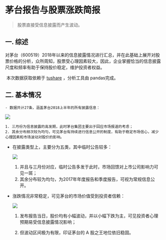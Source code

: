 # 茅台报告与股票涨跌简报

> 股票直接受信息披露而产生波动。

##  一. 综述

​	对茅台（600519）2018年以来的信息披露情况进行汇总，并在此基础上展开对股票价格的分析，众所周知，股票受心理因素较大，因此，企业掌握恰当的信息披露尺度和频率有助于保持股价稳定，维护投资者权益。

​	本次数据获取依赖于 [tushare](www.tushare.org) ，分析工具由 pandas完成。

## 二. 基本情况

	- 数据共计27条，涵盖茅台2018上半年的所有披露信息：

![](https://ws1.sinaimg.cn/large/006dZ0xNly1fsfmkg9pvvj30go0abq39.jpg)

 	1. 三月份为信息披露的高发期，此时茅台集团主要出于回应市场报道的考虑；
 	2. 其余分布频次较为均匀，可见茅台有持续进行信息公开的制度，有助于稳定市场信心，减少心理因素和市场波动对股价的影响。

- 在披露类型上，主要分为五类，其中临时公告较多：

  ![](https://ws1.sinaimg.cn/large/006dZ0xNly1fsfn67o9z6j30go0aba9x.jpg)

  1. 并且与三月份对应，临时公告多发于此时，市场回馈对上市公司影响力可见一斑；
  2. 其余分布较为均匀，为2017年年度报告和季度报告，可视为常规信息公开。

- 涨跌情况非常稳定，可见茅台的市场价值受到投资者信赖：

  ![](https://ws1.sinaimg.cn/large/006dZ0xNly1fsfn8jdjelj30go0abdg1.jpg)

  1. 发布报告当日，股价均有小幅波动，并以小幅下跌为主，可见投资者心理预期易受信息披露情况影响；

  2. 但波动区间极为有限，印证茅台的 A 股之王地位依旧稳固。

     

  

